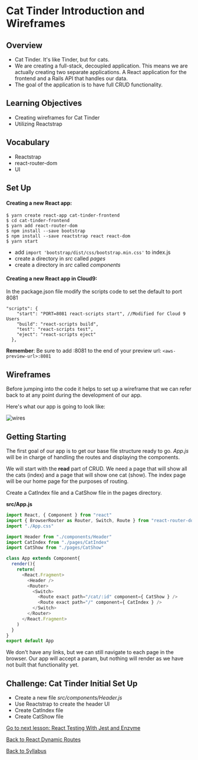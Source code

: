 # Cat Tinder Introduction and Wireframes

## Overview
- Cat Tinder. It's like Tinder, but for cats.
- We are creating a full-stack, decoupled application. This means we are actually creating two separate applications. A React application for the frontend and a Rails API that handles our data.
- The goal of the application is to have full CRUD functionality.

## Learning Objectives
- Creating wireframes for Cat Tinder
- Utilizing Reactstrap

## Vocabulary
- Reactstrap
- react-router-dom
- UI

## Set Up

#### Creating a new React app:
```
$ yarn create react-app cat-tinder-frontend
$ cd cat-tinder-frontend
$ yarn add react-router-dom
$ npm install --save bootstrap
$ npm install --save reactstrap react react-dom
$ yarn start
```
- add `import 'bootstrap/dist/css/bootstrap.min.css'` to index.js
- create a directory in *src* called *pages*
- create a directory in *src* called *components*

#### Creating a new React app in Cloud9:
In the package.json file modify the scripts code to set the default to port 8081
```  
"scripts": {
    "start": "PORT=8081 react-scripts start", //Modified for Cloud 9 Users
    "build": "react-scripts build",
    "test": "react-scripts test",
    "eject": "react-scripts eject"
  },
```
**Remember**: Be sure to add :8081 to the end of your preview url: `<aws-preview-url>:8081`


## Wireframes
Before jumping into the code it helps to set up a wireframe that we can refer back to at any point during the development of our app.

Here's what our app is going to look like:

![wires](https://s3.amazonaws.com/learn-site/curriculum/cat-tinder/cat-tinder-wireframe.png)

## Getting Starting
The first goal of our app is to get our base file structure ready to go. *App.js* will be in charge of handling the routes and displaying the components.

We will start with the **read** part of CRUD. We need a page that will show all the cats (index) and a page that will show one cat (show). The index page will be our home page for the purposes of routing.

Create a CatIndex file and a CatShow file in the pages directory.  

**src/App.js**
```javascript
import React, { Component } from "react"
import { BrowserRouter as Router, Switch, Route } from "react-router-dom"
import "./App.css"

import Header from "./components/Header"
import CatIndex from "./pages/CatIndex"
import CatShow from "./pages/CatShow"

class App extends Component{
  render(){
    return(
      <React.Fragment>
        <Header />
        <Router>
          <Switch>
            <Route exact path="/cat/:id" component={ CatShow } />
            <Route exact path="/" component={ CatIndex } />
          </Switch>
        </Router>
      </React.Fragment>
    )
  }
}
export default App
````

We don't have any links, but we can still navigate to each page in the browser. Our app will accept a param, but nothing will render as we have not built that functionality yet.

## Challenge: Cat Tinder Initial Set Up
- Create a new file *src/components/Header.js*
- Use Reactstrap to create the header UI
- Create CatIndex file
- Create CatShow file


[Go to next lesson: React Testing With Jest and Enzyme](./jest-enzyme.md)

[Back to React Dynamic Routes](../react-router/dynamic-routes.md)

[Back to Syllabus](../../README.md)

